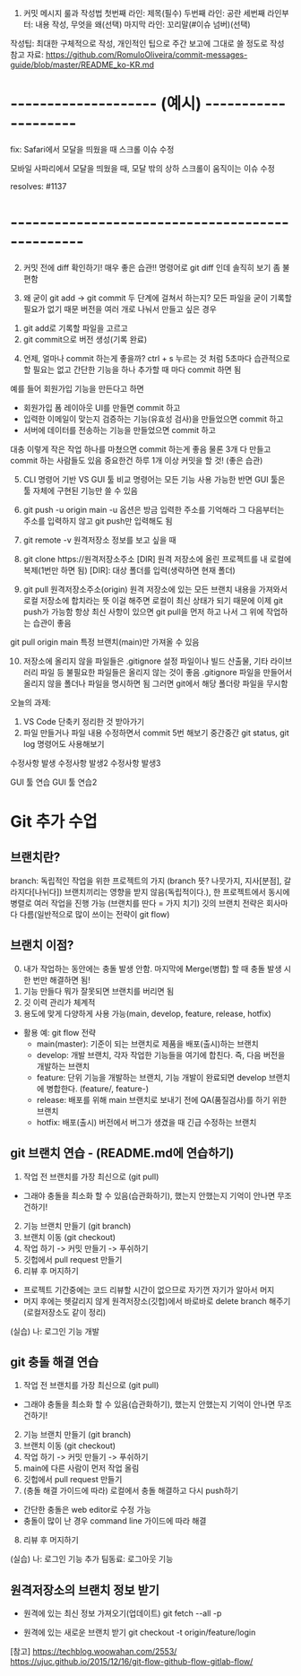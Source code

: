 1. 커밋 메시지 룰과 작성법
첫번째 라인: 제목(필수)
두번째 라인: 공란
세번째 라인부터: 내용 작성, 무엇을 왜(선택)
마지막 라인: 꼬리말(#이슈 넘버)(선택)

작성팁: 최대한 구체적으로 작성, 개인적인 팁으로 주간 보고에 그대로 쓸 정도로 작성
참고 자료: https://github.com/RomuloOliveira/commit-messages-guide/blob/master/README_ko-KR.md

# -------------------- (예시) --------------------
fix: Safari에서 모달을 띄웠을 때 스크롤 이슈 수정

모바일 사파리에서 모달을 띄웠을 때,
모달 밖의 상하 스크롤이 움직이는 이슈 수정

resolves: #1137
# ------------------------------------------------

2. 커밋 전에 diff 확인하기! 매우 좋은 습관!!
명령어로 git diff 인데 솔직히 보기 좀 불편함

3. 왜 굳이 git add -> git commit 두 단계에 걸쳐서 하는지?
모든 파일을 굳이 기록할 필요가 없기 때문
버전을 여러 개로 나눠서 만들고 싶은 경우
1) git add로 기록할 파일을 고르고
2) git commit으로 버전 생성(기록 완료)

4. 언제, 얼마나 commit 하는게 좋을까?
ctrl + s 누르는 것 처럼 5초마다 습관적으로 할 필요는 없고
간단한 기능을 하나 추가할 때 마다 commit 하면 됨

예를 들어 회원가입 기능을 만든다고 하면
- 회원가입 폼 레이아웃 UI를 만들면 commit 하고
- 입력한 이메일이 맞는지 검증하는 기능(유효성 검사)을 만들었으면 commit 하고
- 서버에 데이터를 전송하는 기능을 만들었으면 commit 하고

대충 이렇게 작은 작업 하나를 마쳤으면 commit 하는게 좋음
물론 3개 다 만들고 commit 하는 사람들도 있음
중요한건 하루 1개 이상 커밋을 할 것! (좋은 습관)

5. CLI 명령어 기반 VS GUI 툴 비교
명령어는 모든 기능 사용 가능한 반면 GUI 툴은 툴 자체에 구현된 기능만 쓸 수 있음

6. git push -u origin main
-u 옵션은 방금 입력한 주소를 기억해라
그 다음부터는 주소를 입력하지 않고 git push만 입력해도 됨

7. git remote -v
원격저장소 정보를 보고 싶을 때

8. git clone https://원격저장소주소 [DIR]
원격 저장소에 올린 프로젝트를 내 로컬에 복제(1번만 하면 됨)
[DIR]: 대상 폴더를 입력(생략하면 현재 폴더)

9. git pull 원격저장소주소(origin)
원격 저장소에 있는 모든 브랜치 내용을 가져와서 로컬 저장소에 합치라는 뜻
이걸 해주면 로컬이 최신 상태가 되기 때문에 이제 git push가 가능함
항상 최신 사항이 있으면 git pull을 먼저 하고 나서 그 위에 작업하는 습관이 좋음

git pull origin main
특정 브랜치(main)만 가져올 수 있음

10. 저장소에 올리지 않을 파일들은 .gitignore
설정 파일이나 빌드 산출물, 기타 라이브러리 파일 등
불필요한 파일들은 올리지 않는 것이 좋음
.gitignore 파일을 만들어서 올리지 않을 폴더나 파일을 명시하면 됨
그러면 git에서 해당 폴더랑 파일을 무시함

오늘의 과제:
1) VS Code 단축키 정리한 것 받아가기
2) 파일 만들거나 파일 내용 수정하면서 commit 5번 해보기
중간중간 git status, git log 명령어도 사용해보기

수정사항 발생
수정사항 발생2
수정사항 발생3

GUI 툴 연습
GUI 툴 연습2


# Git 추가 수업
## 브랜치란?
branch: 독립적인 작업을 위한 프로젝트의 가지
(branch 뜻? 나뭇가지, 지사[분점], 갈라지다[나뉘다])
브랜치끼리는 영향을 받지 않음(독립적이다.), 한 프로젝트에서 동시에 병렬로 여러 작업을 진행 가능
(브랜치를 딴다 = 가지 치기)
깃의 브랜치 전략은 회사마다 다름(일반적으로 많이 쓰이는 전략이 git flow)

## 브랜치 이점?
0) 내가 작업하는 동안에는 충돌 발생 안함. 마지막에 Merge(병합) 할 때 충돌 발생 시 한 번만 해결하면 됨!
1) 기능 만들다 뭐가 잘못되면 브랜치를 버리면 됨
2) 깃 이력 관리가 체계적
3) 용도에 맞게 다양하게 사용 가능(main, develop, feature, release, hotfix)
- 활용 예: git flow 전략
  - main(master): 기준이 되는 브랜치로 제품을 배포(출시)하는 브랜치
  - develop: 개발 브랜치, 각자 작업한 기능들을 여기에 합친다. 즉, 다음 버전을 개발하는 브랜치
  - feature: 단위 기능을 개발하는 브랜치, 기능 개발이 완료되면 develop 브랜치에 병합한다. (feature/, feature-)
  - release: 배포를 위해 main 브랜치로 보내기 전에 QA(품질검사)를 하기 위한 브랜치
  - hotfix: 배포(출시) 버전에서 버그가 생겼을 때 긴급 수정하는 브랜치

## git 브랜치 연습 - (README.md에 연습하기)
1. 작업 전 브랜치를 가장 최신으로 (git pull)
- 그래야 충돌을 최소화 할 수 있음(습관화하기), 했는지 안했는지 기억이 안나면 무조건하기!
2. 기능 브랜치 만들기 (git branch)
3. 브랜치 이동 (git checkout)
4. 작업 하기 -> 커밋 만들기 -> 푸쉬하기
5. 깃헙에서 pull request 만들기
6. 리뷰 후 머지하기
- 프로젝트 기간중에는 코드 리뷰할 시간이 없으므로 자기껀 자기가 알아서 머지
- 머지 후에는 헷갈리지 않게 원격저장소(깃헙)에서 바로바로 delete branch 해주기(로컬저장소도 같이 정리)

(실습)
나: 로그인 기능 개발

## git 충돌 해결 연습
1. 작업 전 브랜치를 가장 최신으로 (git pull)
- 그래야 충돌을 최소화 할 수 있음(습관화하기), 했는지 안했는지 기억이 안나면 무조건하기!
2. 기능 브랜치 만들기 (git branch)
3. 브랜치 이동 (git checkout)
4. 작업 하기 -> 커밋 만들기 -> 푸쉬하기
5. main에 다른 사람이 먼저 작업 올림
6. 깃헙에서 pull request 만들기
7. (충돌 해결 가이드에 따라) 로컬에서 충돌 해결하고 다시 push하기
- 간단한 충돌은 web editor로 수정 가능
- 충돌이 많이 난 경우 command line 가이드에 따라 해결
8. 리뷰 후 머지하기

(실습) 
나: 로그인 기능 추가
팀동료: 로그아웃 기능


## 원격저장소의 브랜치 정보 받기
- 원격에 있는 최신 정보 가져오기(업데이트)
git fetch --all -p

- 원격에 있는 새로운 브랜치 받기
git checkout -t origin/feature/login

[참고]
https://techblog.woowahan.com/2553/
https://ujuc.github.io/2015/12/16/git-flow-github-flow-gitlab-flow/